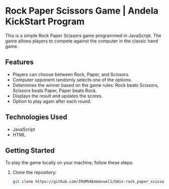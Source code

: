# Rock Paper Scissors Game | Andela KickStart Program

This is a simple Rock Paper Scissors game programmed in JavaScript. The game allows players to compete against the computer in the classic hand game.

## Features

- Players can choose between Rock, Paper, and Scissors.
- Computer opponent randomly selects one of the options.
- Determines the winner based on the game rules: Rock beats Scissors, Scissors beats Paper, Paper beats Rock.
- Displays the result and updates the scores.
- Option to play again after each round.

## Technologies Used
- JavaScript
- HTML


## Getting Started

To play the game locally on your machine, follow these steps:

1. Clone the repository:

   ```bash
   git clone https://github.com/IRUMVAEmmanuel1/Odin-rock_paper_scissors.git
